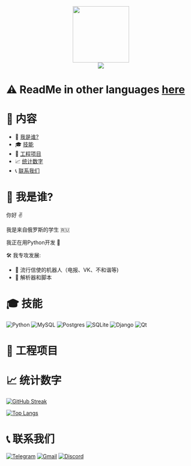 <div align="center">
  <img src="https://media.giphy.com/media/3oKIPnAiaMCws8nOsE/giphy.gif" width=150>
</div>

<div align="center">
  <img src="https://komarev.com/ghpvc/?username=PepeCh1ll&color=red&style=flat-square">
</div>

# :warning: ReadMe in other languages [here](https://github.com/PepeCh1ll/PepeCh1ll)

# :page_facing_up: 内容

- :man: [我是谁?](#man-我是谁)
- :mortar_board: [技能](#mortar_board-技能)
- :floppy_disk: [工程项目](#floppy_disk-工程项目)
- :chart_with_upwards_trend: [统计数字](#chart_with_upwards_trend-统计数字)
- :telephone_receiver: [联系我们](#telephone_receiver-联系我们)

# :man: 我是谁?

你好 :v:

我是来自俄罗斯的学生 :ru:

我正在用Python开发 :snake:

:hammer_and_wrench: 我专攻发展:
- :space_invader: 流行信使的机器人（电报、VK、不和谐等)
- :wrench: 解析器和脚本

# :mortar_board: 技能

![Python](https://img.shields.io/badge/python-3670A0?style=for-the-badge&logo=python&logoColor=ffdd54)
![MySQL](https://img.shields.io/badge/mysql-%2300f.svg?style=for-the-badge&logo=mysql&logoColor=white)
![Postgres](https://img.shields.io/badge/postgres-%23316192.svg?style=for-the-badge&logo=postgresql&logoColor=white)
![SQLite](https://img.shields.io/badge/sqlite-%2307405e.svg?style=for-the-badge&logo=sqlite&logoColor=white)
![Django](https://img.shields.io/badge/django-%23092E20.svg?style=for-the-badge&logo=django&logoColor=white)
![Qt](https://img.shields.io/badge/Qt-%23217346.svg?style=for-the-badge&logo=Qt&logoColor=white)

# :floppy_disk: 工程项目

# :chart_with_upwards_trend: 统计数字

[![GitHub Streak](http://github-readme-streak-stats.herokuapp.com?user=PepeCh1ll&theme=dark&date_format=j%20M%5B%20Y%5D&locale=zh)](https://git.io/streak-stats)

[![Top Langs](https://github-readme-stats.vercel.app/api/top-langs/?username=PepeCh1ll&layout=compact&theme=dark&locale=zh)](https://github.com/anuraghazra/github-readme-stats)

# :telephone_receiver: 联系我们

[![Telegram](https://img.shields.io/badge/Telegram-2CA5E0?style=for-the-badge&logo=telegram&logoColor=white)](https://t.me/k0t0hlebushek)
[![Gmail](https://img.shields.io/badge/Gmail-D14836?style=for-the-badge&logo=gmail&logoColor=white)](mailto:kotohlebushek@mail.ru)
[![Discord](https://img.shields.io/badge/Discord-%237289DA.svg?style=for-the-badge&logo=discord&logoColor=white)](https://discord.com/users/628531217817665537)
